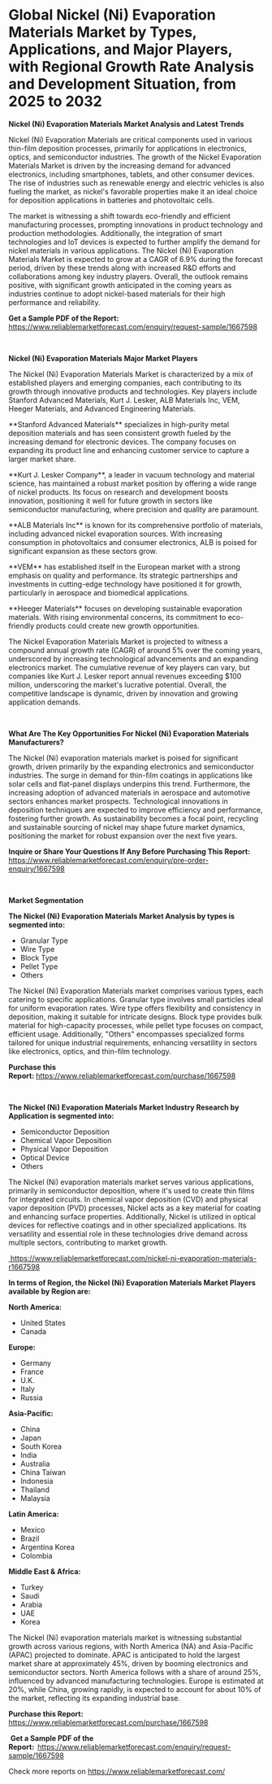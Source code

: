 <p><h1>Global Nickel (Ni) Evaporation Materials Market by Types, Applications, and Major Players, with Regional Growth Rate Analysis and Development Situation, from 2025 to 2032</h1></p><p><strong>Nickel (Ni) Evaporation Materials Market Analysis and Latest Trends</strong></p>
<p><p>Nickel (Ni) Evaporation Materials are critical components used in various thin-film deposition processes, primarily for applications in electronics, optics, and semiconductor industries. The growth of the Nickel Evaporation Materials Market is driven by the increasing demand for advanced electronics, including smartphones, tablets, and other consumer devices. The rise of industries such as renewable energy and electric vehicles is also fueling the market, as nickel's favorable properties make it an ideal choice for deposition applications in batteries and photovoltaic cells.</p><p>The market is witnessing a shift towards eco-friendly and efficient manufacturing processes, prompting innovations in product technology and production methodologies. Additionally, the integration of smart technologies and IoT devices is expected to further amplify the demand for nickel materials in various applications. The Nickel (Ni) Evaporation Materials Market is expected to grow at a CAGR of 6.9% during the forecast period, driven by these trends along with increased R&D efforts and collaborations among key industry players. Overall, the outlook remains positive, with significant growth anticipated in the coming years as industries continue to adopt nickel-based materials for their high performance and reliability.</p></p>
<p><strong>Get a Sample PDF of the Report:&nbsp;</strong> <a href="https://www.reliablemarketforecast.com/enquiry/request-sample/1667598?utm_campaign=2875&utm_medium=2&utm_source=Github&utm_content=ia&utm_term=02042025&utm_id=nickel-ni-evaporation-materials">https://www.reliablemarketforecast.com/enquiry/request-sample/1667598</a></p>
<p>&nbsp;</p>
<p><strong>Nickel (Ni) Evaporation Materials Major Market Players</strong></p>
<p><p>The Nickel (Ni) Evaporation Materials Market is characterized by a mix of established players and emerging companies, each contributing to its growth through innovative products and technologies. Key players include Stanford Advanced Materials, Kurt J. Lesker, ALB Materials Inc, VEM, Heeger Materials, and Advanced Engineering Materials.</p><p>**Stanford Advanced Materials** specializes in high-purity metal deposition materials and has seen consistent growth fueled by the increasing demand for electronic devices. The company focuses on expanding its product line and enhancing customer service to capture a larger market share.</p><p>**Kurt J. Lesker Company**, a leader in vacuum technology and material science, has maintained a robust market position by offering a wide range of nickel products. Its focus on research and development boosts innovation, positioning it well for future growth in sectors like semiconductor manufacturing, where precision and quality are paramount.</p><p>**ALB Materials Inc** is known for its comprehensive portfolio of materials, including advanced nickel evaporation sources. With increasing consumption in photovoltaics and consumer electronics, ALB is poised for significant expansion as these sectors grow. </p><p>**VEM** has established itself in the European market with a strong emphasis on quality and performance. Its strategic partnerships and investments in cutting-edge technology have positioned it for growth, particularly in aerospace and biomedical applications.</p><p>**Heeger Materials** focuses on developing sustainable evaporation materials. With rising environmental concerns, its commitment to eco-friendly products could create new growth opportunities.</p><p>The Nickel Evaporation Materials Market is projected to witness a compound annual growth rate (CAGR) of around 5% over the coming years, underscored by increasing technological advancements and an expanding electronics market. The cumulative revenue of key players can vary, but companies like Kurt J. Lesker report annual revenues exceeding $100 million, underscoring the market's lucrative potential. Overall, the competitive landscape is dynamic, driven by innovation and growing application demands.</p></p>
<p>&nbsp;</p>
<p><strong>What Are The Key Opportunities For Nickel (Ni) Evaporation Materials Manufacturers?</strong></p>
<p><p>The Nickel (Ni) evaporation materials market is poised for significant growth, driven primarily by the expanding electronics and semiconductor industries. The surge in demand for thin-film coatings in applications like solar cells and flat-panel displays underpins this trend. Furthermore, the increasing adoption of advanced materials in aerospace and automotive sectors enhances market prospects. Technological innovations in deposition techniques are expected to improve efficiency and performance, fostering further growth. As sustainability becomes a focal point, recycling and sustainable sourcing of nickel may shape future market dynamics, positioning the market for robust expansion over the next five years.</p></p>
<p><strong>Inquire or Share Your Questions If Any Before Purchasing This Report:</strong> <a href="https://www.reliablemarketforecast.com/enquiry/pre-order-enquiry/1667598?utm_campaign=2875&utm_medium=2&utm_source=Github&utm_content=ia&utm_term=02042025&utm_id=nickel-ni-evaporation-materials">https://www.reliablemarketforecast.com/enquiry/pre-order-enquiry/1667598</a></p>
<p>&nbsp;</p>
<p><strong>Market Segmentation</strong></p>
<p><strong>The Nickel (Ni) Evaporation Materials Market Analysis by types is segmented into:</strong></p>
<p><ul><li>Granular Type</li><li>Wire Type</li><li>Block Type</li><li>Pellet Type</li><li>Others</li></ul></p>
<p><p>The Nickel (Ni) Evaporation Materials market comprises various types, each catering to specific applications. Granular type involves small particles ideal for uniform evaporation rates. Wire type offers flexibility and consistency in deposition, making it suitable for intricate designs. Block type provides bulk material for high-capacity processes, while pellet type focuses on compact, efficient usage. Additionally, "Others" encompasses specialized forms tailored for unique industrial requirements, enhancing versatility in sectors like electronics, optics, and thin-film technology.</p></p>
<p><strong>Purchase this Report:&nbsp;</strong><a href="https://www.reliablemarketforecast.com/purchase/1667598?utm_campaign=2875&utm_medium=2&utm_source=Github&utm_content=ia&utm_term=02042025&utm_id=nickel-ni-evaporation-materials">https://www.reliablemarketforecast.com/purchase/1667598</a></p>
<p>&nbsp;</p>
<p><strong>The Nickel (Ni) Evaporation Materials Market Industry Research by Application is segmented into:</strong></p>
<p><ul><li>Semiconductor Deposition</li><li>Chemical Vapor Deposition</li><li>Physical Vapor Deposition</li><li>Optical Device</li><li>Others</li></ul></p>
<p><p>The Nickel (Ni) evaporation materials market serves various applications, primarily in semiconductor deposition, where it's used to create thin films for integrated circuits. In chemical vapor deposition (CVD) and physical vapor deposition (PVD) processes, Nickel acts as a key material for coating and enhancing surface properties. Additionally, Nickel is utilized in optical devices for reflective coatings and in other specialized applications. Its versatility and essential role in these technologies drive demand across multiple sectors, contributing to market growth.</p></p>
<p><a href="https://www.reliablemarketforecast.com/nickel-ni-evaporation-materials-r1667598?utm_campaign=2875&utm_medium=2&utm_source=Github&utm_content=ia&utm_term=02042025&utm_id=nickel-ni-evaporation-materials">&nbsp;https://www.reliablemarketforecast.com/nickel-ni-evaporation-materials-r1667598</a></p>
<p><strong>In terms of Region, the Nickel (Ni) Evaporation Materials Market Players available by Region are:</strong></p>
<p>
    <p> <strong> North America: </strong>
        <ul>
            <li>United States</li>
            <li>Canada</li>
        </ul>
        </p> 
    <p> <strong> Europe: </strong>
        <ul>
            <li>Germany</li>
            <li>France</li>
            <li>U.K.</li>
            <li>Italy</li>
            <li>Russia</li>
        </ul>
        </p> 
    <p> <strong> Asia-Pacific: </strong>
        <ul>
            <li>China</li>
            <li>Japan</li>
            <li>South Korea</li>
            <li>India</li>
            <li>Australia</li>
            <li>China Taiwan</li>
            <li>Indonesia</li>
            <li>Thailand</li>
            <li>Malaysia</li>
        </ul>
        </p> 
    <p> <strong> Latin America: </strong>
        <ul>
            <li>Mexico</li>
            <li>Brazil</li>
            <li>Argentina Korea</li>
            <li>Colombia</li>
        </ul>
        </p> 
    <p> <strong> Middle East & Africa: </strong>
        <ul>
            <li>Turkey</li>
            <li>Saudi</li>
            <li>Arabia</li>
            <li>UAE</li>
            <li>Korea</li>
        </ul>
    </p>
    </p>
<p><p>The Nickel (Ni) evaporation materials market is witnessing substantial growth across various regions, with North America (NA) and Asia-Pacific (APAC) projected to dominate. APAC is anticipated to hold the largest market share at approximately 45%, driven by booming electronics and semiconductor sectors. North America follows with a share of around 25%, influenced by advanced manufacturing technologies. Europe is estimated at 20%, while China, growing rapidly, is expected to account for about 10% of the market, reflecting its expanding industrial base.</p></p>
<p><strong>Purchase this Report: </strong><a href="https://www.reliablemarketforecast.com/purchase/1667598?utm_campaign=2875&utm_medium=2&utm_source=Github&utm_content=ia&utm_term=02042025&utm_id=nickel-ni-evaporation-materials">https://www.reliablemarketforecast.com/purchase/1667598</a></p>
<p>&nbsp;<strong>Get a Sample PDF of the Report:&nbsp;&nbsp;</strong><a href="https://www.reliablemarketforecast.com/enquiry/request-sample/1667598?utm_campaign=2875&utm_medium=2&utm_source=Github&utm_content=ia&utm_term=02042025&utm_id=nickel-ni-evaporation-materials">https://www.reliablemarketforecast.com/enquiry/request-sample/1667598</a></p>
<p><strong></strong></p>
<p>Check more reports on <a href="https://www.reliablemarketforecast.com/?utm_campaign=2875&utm_medium=2&utm_source=Github&utm_content=ia&utm_term=02042025&utm_id=nickel-ni-evaporation-materials">https://www.reliablemarketforecast.com/</a></p>